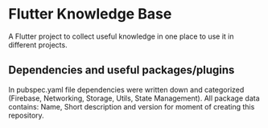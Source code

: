 # Flutter Knowledge Base

A Flutter project to collect useful knowledge in one place to use it in different projects.

## Dependencies and useful packages/plugins

In pubspec.yaml file dependencies were written down and categorized (Firebase, Networking, 
Storage, Utils, State Management). All package data contains: Name, Short description and 
version for moment of creating this repository.
